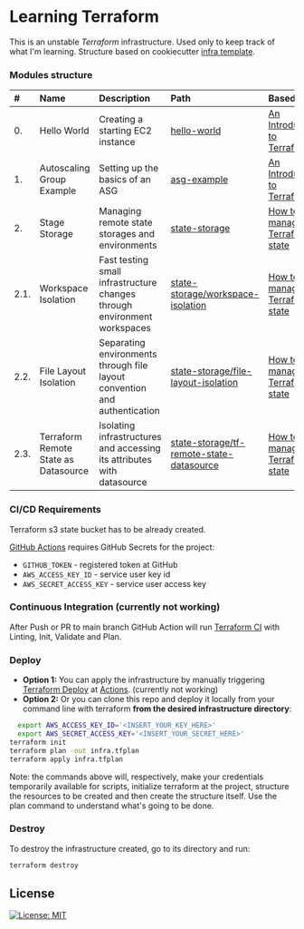 # Learning Terraform

This is an unstable _Terraform_ infrastructure. Used only to keep track of what I'm learning. Structure based on cookiecutter [infra template](https://github.com/elaynelemos/terraform-template).

### Modules structure

| #   | Name | Description | Path | Based on |
| :-- | :--- | :---------- | :--- | :------- |
| 0. | Hello World | Creating a starting EC2 instance | [hello-world](./hello-world) | [An Introduction to Terraform](https://blog.gruntwork.io/an-introduction-to-terraform-f17df9c6d180) |
| 1. | Autoscaling Group Example | Setting up the basics of an ASG | [asg-example](./asg-example) | [An Introduction to Terraform](https://blog.gruntwork.io/an-introduction-to-terraform-f17df9c6d180) |
| 2. | Stage Storage | Managing remote state storages and environments | [state-storage](./state-storage) | [How to manage Terraform state](https://blog.gruntwork.io/how-to-manage-terraform-state-28f5697e68fa) |
| 2.1. | Workspace Isolation | Fast testing small infrastructure changes through environment workspaces | [state-storage/workspace-isolation](./state-storage/workspace-isolation) | [How to manage Terraform state](https://blog.gruntwork.io/how-to-manage-terraform-state-28f5697e68fa) |
| 2.2. | File Layout Isolation | Separating environments through file layout convention and authentication | [state-storage/file-layout-isolation](./state-storage/file-layout-isolation) | [How to manage Terraform state](https://blog.gruntwork.io/how-to-manage-terraform-state-28f5697e68fa) |
| 2.3. | Terraform Remote State as Datasource | Isolating infrastructures and accessing its attributes with datasource | [state-storage/tf-remote-state-datasource](./state-storage/tf-remote-state-datasource) | [How to manage Terraform state](https://blog.gruntwork.io/how-to-manage-terraform-state-28f5697e68fa) |

### CI/CD Requirements

Terraform s3 state bucket has to be already created.

[GitHub Actions](./github/workflows/) requires GitHub Secrets for the project:

- `GITHUB_TOKEN` - registered token at GitHub
- `AWS_ACCESS_KEY_ID` - service user key id
- `AWS_SECRET_ACCESS_KEY` - service user access key

### Continuous Integration (currently not working)

After Push or PR to main branch GitHub Action will run [Terraform CI](./.github/workflows/ci.yml) with Linting, Init, Validate and Plan.

### Deploy

- **Option 1:** You can apply the infrastructure by manually triggering [Terraform Deploy](./.github/workflows/deploy.yml) at [Actions](https://github.com/elaynelemos/terraform-template/actions). (currently not working)
- **Option 2:** Or you can clone this repo and deploy it locally from your command line with terraform **from the desired infrastructure directory**:
```bash
  export AWS_ACCESS_KEY_ID='<INSERT_YOUR_KEY_HERE>'
  export AWS_SECRET_ACCESS_KEY='<INSERT_YOUR_SECRET_HERE>'
terraform init
terraform plan -out infra.tfplan
terraform apply infra.tfplan
```

Note: the commands above will, respectively, make your credentials temporarily available for scripts, initialize terraform at the project, structure the resources to be created and then create the structure itself. Use the plan command to understand what's going to be done.

### Destroy

To destroy the infrastructure created, go to its directory and run:
```bash
terraform destroy
```

License
-------
[![License: MIT](https://badges.frapsoft.com/os/mit/mit.png?v=102)](./LICENSE)
